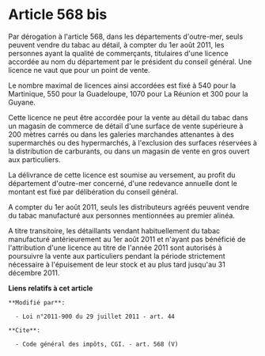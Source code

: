 # Article 568 bis

Par dérogation à l'article 568, dans les départements d'outre-mer, seuls peuvent vendre du tabac au détail, à compter du 1er
août 2011, les personnes ayant la qualité de commerçants, titulaires d'une licence accordée au nom du département par le
président du conseil général. Une licence ne vaut que pour un point de vente. 

Le nombre maximal de licences ainsi accordées est fixé à 540 pour la Martinique, 550 pour la Guadeloupe, 1070 pour La Réunion
et 300 pour la Guyane. 

Cette licence ne peut être accordée pour la vente au détail du tabac dans un magasin de commerce de détail d'une surface de
vente supérieure à 200 mètres carrés ou dans les galeries marchandes attenantes à des supermarchés ou des hypermarchés, à
l'exclusion des surfaces réservées à la distribution de carburants, ou dans un magasin de vente en gros ouvert aux
particuliers. 

La délivrance de cette licence est soumise au versement, au profit du département d'outre-mer concerné, d'une redevance
annuelle dont le montant est fixé par délibération du conseil général. 

A compter du 1er août 2011, seuls les distributeurs agréés peuvent vendre du tabac manufacturé aux personnes mentionnées au
premier alinéa. 

A titre transitoire, les détaillants vendant habituellement du tabac manufacturé antérieurement au 1er août 2011 et n'ayant
pas bénéficié de l'attribution d'une licence au titre de l'année 2011 sont autorisés à poursuivre la vente aux particuliers
pendant la période strictement nécessaire à l'épuisement de leur stock et au plus tard jusqu'au 31 décembre 2011.

**Liens relatifs à cet article**

	**Modifié par**:

	  - Loi n°2011-900 du 29 juillet 2011 - art. 44

	**Cite**:

	  - Code général des impôts, CGI. - art. 568 (V)
